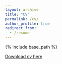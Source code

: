 ```yaml
---
layout: archive
title: "CV"
permalink: /cv/
author_profile: true
redirect_from:
  - /resume
---
```


{% include base_path %}

[Download cv here](http://jeunsom.github.io/files/EunSomJeon_CV_23_08.pdf)
